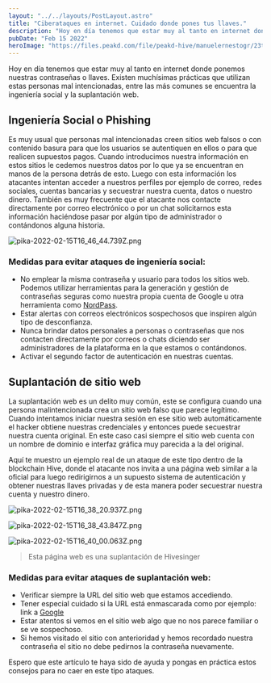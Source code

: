 ```yaml
---
layout: "../../layouts/PostLayout.astro"
title: "Ciberataques en internet. Cuidado donde pones tus llaves."
description: "Hoy en día tenemos que estar muy al tanto en internet donde ponemos nuestras contraseñas o llaves..."
pubDate: "Feb 15 2022"
heroImage: "https://files.peakd.com/file/peakd-hive/manuelernestogr/23tGa8mx1YMfQLUkVfYUs5T74yA8a2FbVj7AKcpptSgHzuLmvJgHsbT7LQqj7hzPSQEQr.jpg"
---
```


Hoy en día tenemos que estar muy al tanto en internet donde ponemos nuestras contraseñas o llaves. Existen muchísimas prácticas que utilizan estas personas mal intencionadas, entre las más comunes se encuentra la ingeniería social y la suplantación web. 

## Ingeniería Social o Phishing

Es muy usual que personas mal intencionadas creen sitios web falsos o con contenido basura para que los usuarios se autentiquen en ellos o para que realicen supuestos pagos. Cuando introducimos nuestra información en estos sitios le cedemos nuestros datos por lo que ya se encuentran en manos de la persona detrás de esto. Luego con esta información los atacantes intentan acceder a nuestros perfiles por ejemplo de correo, redes sociales, cuentas bancarias y secuestrar nuestra cuenta, datos o nuestro dinero. También es muy frecuente que el atacante nos contacte directamente por correo electrónico o por un chat solicitarnos esta información haciéndose pasar por algún tipo de administrador o contándonos alguna historia. 


![pika-2022-02-15T16_46_44.739Z.png](https://files.peakd.com/file/peakd-hive/manuelernestogr/23wr5dV7n3mhRN13soZhY255UUzxF5FKXweQfcv2M65N9RgiExYiCasLRjtcFesYFo2jW.png)


### Medidas para evitar ataques de ingeniería social:

- No emplear la misma contraseña y usuario para todos los sitios web. Podemos utilizar herramientas para la generación y gestión de contraseñas seguras como nuestra propia cuenta de Google u otra herramienta como [NordPass](https://nordpass.com/password-generator/).
- Estar alertas con correos electrónicos sospechosos que inspiren algún tipo de desconfianza.
- Nunca brindar datos personales a personas o contraseñas que nos contacten directamente por correos o chats diciendo ser administradores de la plataforma en la que estamos o contándonos.
- Activar el segundo factor de autenticación en nuestras cuentas.

## Suplantación de sitio web

La suplantación web es un delito muy común, este se configura cuando una persona malintencionada crea un sitio web falso que parece legítimo. Cuando intentamos iniciar nuestra sesión en ese sitio web automáticamente el hacker obtiene nuestras credenciales y entonces puede secuestrar nuestra cuenta original. En este caso casi siempre el sitio web cuenta con un nombre de dominio e interfaz gráfica muy parecida a la del original.

Aquí te muestro un ejemplo real de un ataque de este tipo dentro de la blockchain Hive, donde el atacante nos invita a una página web similar a la oficial para luego redirigirnos a un supuesto sistema de autenticación y obtener nuestras llaves privadas y de esta manera poder secuestrar nuestra cuenta y nuestro dinero.


![pika-2022-02-15T16_38_20.937Z.png](https://files.peakd.com/file/peakd-hive/manuelernestogr/48PUbWLZv9Y7WwnMLua6DgodotQfNqZhGiZqzdMy1q4DRn9oNkECKPt26Z5Gpc83pD.png)


![pika-2022-02-15T16_38_43.847Z.png](https://files.peakd.com/file/peakd-hive/manuelernestogr/Ep1YNJAZvQyFfxdZuepea2c9JrCixNuJ11RPfbSJhrrZ5fA3j25kybxEh6JJuCvkgnT.png)


![pika-2022-02-15T16_40_00.063Z.png](https://files.peakd.com/file/peakd-hive/manuelernestogr/23u6Smki8Qrdk6siFs6Jyz5YQ3swrRUA2Nesi8Bfz2L9NqAvita5tW1h3HvyGbTCPrsbK.png)
> Esta página web es una suplantación de Hivesinger



### Medidas para evitar ataques de suplantación web:

- Verificar siempre la URL del sitio web que estamos accediendo.
- Tener especial cuidado si la URL está enmascarada como por ejemplo: link a [Google](https://facebook.com)
- Estar atentos si vemos en el sitio web algo que no nos parece familiar o se ve sospechoso.
- Si hemos visitado el sitio con anterioridad y hemos recordado nuestra contraseña el sitio no debe pedirnos la contraseña nuevamente.

Espero que este artículo te haya sido de ayuda y pongas en práctica estos consejos para no caer en este tipo ataques.